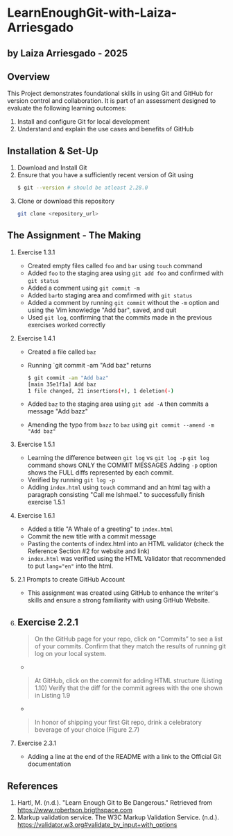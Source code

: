# LearnEnoughGit-with-Laiza-Arriesgado
## by Laiza Arriesgado - 2025
## Overview
This Project demonstrates foundational skills in using Git and GitHub for version control and collaboration.
It is part of an assessment designed to evaluate the following learning outcomes:
1. Install and configure Git for local development
2. Understand and explain the use cases and benefits of GitHub

## Installation & Set-Up
1. Download and Install Git
2. Ensure that you have a sufficiently recent version of Git using
    ```bash
    $ git --version # should be atleast 2.28.0
    ```
3. Clone or download this repository
    ```bash
    git clone <repository_url>

## The Assignment - The Making
1. Exercise 1.3.1 
    - Created empty files called `foo` and `bar` using `touch` command
    - Added `foo` to the staging area using `git add foo` and confirmed with `git status`
    - Added a comment using `git commit -m`
    - Added `bar`to staging area and comfirmed with `git status`
    - Added a comment by running `git commit` without the `-m` option and using the Vim knowledge "Add bar", saved, and quit
    - Used `git log`, confirming that the commits made in the previous exercises worked correctly

2. Exercise 1.4.1
    - Created a file called `baz`
    - Running `git commit -am "Add baz" returns

        ```bash
        $ git commit -am "Add baz"
        [main 35e1f1a] Add baz
        1 file changed, 21 insertions(+), 1 deletion(-)
    - Added `baz` to the staging area using `git add -A` then commits a message "Add bazz"
    - Amending the typo from `bazz` to `baz` using `git commit --amend -m "Add baz"`

3. Exercise 1.5.1
    - Learning the difference between `git log` vs `git log -p`
        `git log` command shows ONLY the COMMIT MESSAGES
        Adding `-p` option shows the FULL diffs represented by each commit.
    - Verified by running `git log -p`
    - Adding `index.html` using `touch` command and an html tag with a paragraph consisting "Call me Ishmael." to successfully finish exercise 1.5.1

4. Exercise 1.6.1
    - Added a title "A Whale of a greeting" to `index.html`
    - Commit the new title with a commit message
    - Pasting the contents of index.html into an HTML validator (check the Reference Section #2 for website and link)
    - `index.html` was verified using the HTML Validator that recommended to put `lang="en"` into the html.

5. 2.1 Prompts to create GitHub Account
    - This assignment was created using GitHub to enhance the writer's skills and ensure a strong familiarity with using GitHub Website.

6. Exercise 2.2.1
    -
    > On the GitHub page for your repo, click on
    > “Commits” to see a list of your commits. 
    > Confirm that they match the results of running
    > git log on your local system. 
    -
    > At GitHub, click on the commit for adding HTML structure (Listing 1.10)
    > Verify that the diff for the commit agrees with the one shown in Listing 1.9
    -
    > In honor of shipping your first Git repo, drink a celebratory beverage of your choice (Figure 2.7)

7. Exercise 2.3.1
    - Adding a line at the end of the README with a link to the Official Git documentation

## References
1. Hartl, M. (n.d.). "Learn Enough Git to Be Dangerous." Retrieved from https://www.robertson.brigthspace.com
2. Markup validation service. The W3C Markup Validation Service. (n.d.). https://validator.w3.org#validate_by_input+with_options